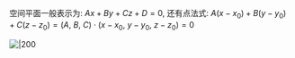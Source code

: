 空间平面一般表示为: $Ax+By+Cz+D=0$, 还有点法式: $A(x-x_{0})+B(y-y_{0})+C(z-z_{0})=(A,\ B,\ C)\cdot(x-x_{0},\ y-y_{0},\ z-z_{0})=0$

![|200](../../../attach/Pasted%20image%2020230711235539.png)